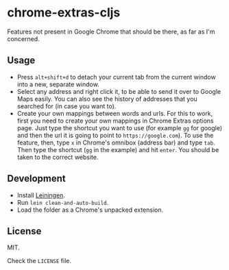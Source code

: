 # chrome-extras-cljs

Features not present in Google Chrome that should be there, as far as I'm
concerned.

## Usage

- Press `alt+shift+d` to detach your current tab from the current window into a new, separate window.
- Select any address and right click it, to be able to send it over to Google Maps easily. You can also see the history of addresses that you searched for (in case you want to).
- Create your own mappings between words and urls. For this to work, first you need to create your own mappings in Chrome Extras options page. Just type the shortcut you want to use (for example `gg` for google) and then the url it is going to point to `https://google.com`). To use the feature, then, type `x` in Chrome's omnibox (address bar) and type `tab`. Then type the shortcut (`gg` in the example) and hit `enter`. You should be taken to the correct website.

## Development

- Install [Leiningen][1].
- Run `lein clean-and-auto-build`.
- Load the folder as a Chrome's unpacked extension.

## License

MIT.

Check the `LICENSE` file.


[1]: http://Leiningen.org
